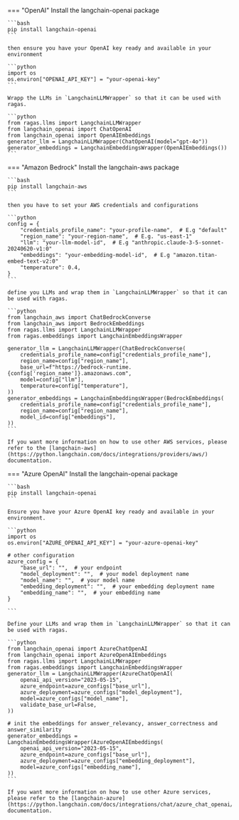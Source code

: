 === "OpenAI"
    Install the langchain-openai package

    ```bash
    pip install langchain-openai
    ```

    then ensure you have your OpenAI key ready and available in your environment

    ```python
    import os
    os.environ["OPENAI_API_KEY"] = "your-openai-key"
    ```

    Wrapp the LLMs in `LangchainLLMWrapper` so that it can be used with ragas.

    ```python
    from ragas.llms import LangchainLLMWrapper
    from langchain_openai import ChatOpenAI
    from langchain_openai import OpenAIEmbeddings
    generator_llm = LangchainLLMWrapper(ChatOpenAI(model="gpt-4o"))
    generator_embeddings = LangchainEmbeddingsWrapper(OpenAIEmbeddings())
    ```


=== "Amazon Bedrock"
    Install the langchain-aws package

    ```bash
    pip install langchain-aws
    ```

    then you have to set your AWS credentials and configurations

    ```python
    config = {
        "credentials_profile_name": "your-profile-name",  # E.g "default"
        "region_name": "your-region-name",  # E.g. "us-east-1"
        "llm": "your-llm-model-id",  # E.g "anthropic.claude-3-5-sonnet-20240620-v1:0"
        "embeddings": "your-embedding-model-id",  # E.g "amazon.titan-embed-text-v2:0"
        "temperature": 0.4,
    }
    ```

    define you LLMs and wrap them in `LangchainLLMWrapper` so that it can be used with ragas.

    ```python
    from langchain_aws import ChatBedrockConverse
    from langchain_aws import BedrockEmbeddings
    from ragas.llms import LangchainLLMWrapper
    from ragas.embeddings import LangchainEmbeddingsWrapper

    generator_llm = LangchainLLMWrapper(ChatBedrockConverse(
        credentials_profile_name=config["credentials_profile_name"],
        region_name=config["region_name"],
        base_url=f"https://bedrock-runtime.{config['region_name']}.amazonaws.com",
        model=config["llm"],
        temperature=config["temperature"],
    ))
    generator_embeddings = LangchainEmbeddingsWrapper(BedrockEmbeddings(
        credentials_profile_name=config["credentials_profile_name"],
        region_name=config["region_name"],
        model_id=config["embeddings"],
    ))
    ```

    If you want more information on how to use other AWS services, please refer to the [langchain-aws](https://python.langchain.com/docs/integrations/providers/aws/) documentation.

=== "Azure OpenAI"
    Install the langchain-openai package

    ```bash
    pip install langchain-openai
    ```

    Ensure you have your Azure OpenAI key ready and available in your environment.

    ```python
    import os
    os.environ["AZURE_OPENAI_API_KEY"] = "your-azure-openai-key"

    # other configuration
    azure_config = {
        "base_url": "",  # your endpoint
        "model_deployment": "",  # your model deployment name
        "model_name": "",  # your model name
        "embedding_deployment": "",  # your embedding deployment name
        "embedding_name": "",  # your embedding name
    }

    ```

    Define your LLMs and wrap them in `LangchainLLMWrapper` so that it can be used with ragas.

    ```python
    from langchain_openai import AzureChatOpenAI
    from langchain_openai import AzureOpenAIEmbeddings
    from ragas.llms import LangchainLLMWrapper
    from ragas.embeddings import LangchainEmbeddingsWrapper
    generator_llm = LangchainLLMWrapper(AzureChatOpenAI(
        openai_api_version="2023-05-15",
        azure_endpoint=azure_configs["base_url"],
        azure_deployment=azure_configs["model_deployment"],
        model=azure_configs["model_name"],
        validate_base_url=False,
    ))

    # init the embeddings for answer_relevancy, answer_correctness and answer_similarity
    generator_embeddings = LangchainEmbeddingsWrapper(AzureOpenAIEmbeddings(
        openai_api_version="2023-05-15",
        azure_endpoint=azure_configs["base_url"],
        azure_deployment=azure_configs["embedding_deployment"],
        model=azure_configs["embedding_name"],
    ))
    ```

    If you want more information on how to use other Azure services, please refer to the [langchain-azure](https://python.langchain.com/docs/integrations/chat/azure_chat_openai/) documentation.
